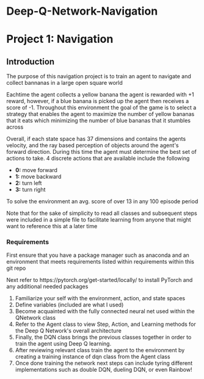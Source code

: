 # Deep-Q-Network-Navigation

<h1>Project 1: Navigation</h1>
  <h2>Introduction</h2>
    <div>
      <p>The purpose of this navigation project is to train an agent to navigate and collect bannanas in a large open square world</p>
      <p>Eachtime the agent collects a yellow banana the agent is rewarded with +1 reward, however, if a blue banana is picked up the agent then receives a score of -1.  Throughout this environment the goal of the game is to select a strategy that enables the agent to maximize the number of yellow bananas that it eats which minimizing the number of blue bananas that it stumbles across</p>
      <p>Overall, if each state space has 37 dimensions and contains the agents velocity, and the ray based perception of objects around the agent's forward direction.  During this time the agent must determine the best set of actions to take.  4 discrete actions that are available include the following</p>
      <ul>
        <li><b>0:</b> move forward</li>
        <li><b>1:</b> move backward</li>
        <li><b>2:</b> turn left</li>
        <li><b>3:</b> turn right</li>
      </ul>
      <p>To solve the environment an avg. score of over 13 in any 100 episode period</p>
      <p>Note that for the sake of simplicity to read all classes and subsequent steps were included in a simple file to facilitate learning from anyone that might want to reference this at a later time</p>
    </div>
  <h3>Requirements</h3>
    <div>
      <p>First ensure that you have a package manager such as anaconda and an environment that meets requirements listed within requirements within this git repo</p>
      <p>Next refer to https://pytorch.org/get-started/locally/ to install PyTorch and any additional needed packages</p>
      <ol>
        <li>Familiarize your self with the environment, action, and state spaces</li>
        <li>Define variables (included are what I used)</li>
        <li>Become acquainted with the fully connected neural net used within the QNetwork class</li>
        <li>Refer to the Agent class to view Step, Action, and Learning methods for the Deep Q Network's overall architecture</li>
        <li>Finally, the DQN class brings the previous classes together in order to train the agent using Deep Q learning.
        <li>After reviewing relevant class train the agent to the environment by creating a training instance of dqn class from the Agent class</li>
        <li>Once done training the network next steps can include tyring different implementations such as double DQN, dueling DQN, or even Rainbow!</p>
      </ol>
    </div>
